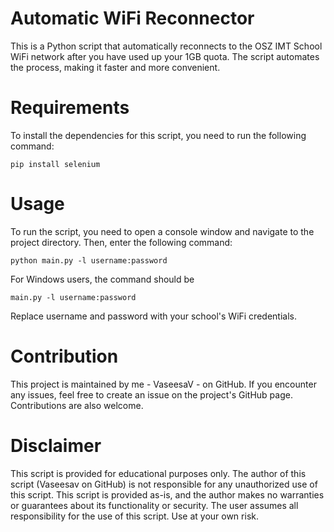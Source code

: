 
# Automatic WiFi Reconnector

This is a Python script that automatically reconnects to the OSZ IMT School WiFi network after you have used up your 1GB quota. The script automates the process, making it faster and more convenient.

# Requirements

To install the dependencies for this script, you need to run the following command:

``pip install selenium``

# Usage

To run the script, you need to open a console window and navigate to the project directory. Then, enter the following command:

``python main.py -l username:password``

For Windows users, the command should be

``main.py -l username:password``

Replace username and password with your school's WiFi credentials.

# Contribution

This project is maintained by me - VaseesaV - on GitHub. If you encounter any issues, feel free to create an issue on the project's GitHub page. Contributions are also welcome.

# Disclaimer 

This script is provided for educational purposes only. The author of this script (Vaseesav on GitHub) is not responsible for any unauthorized use of this script. This script is provided as-is, and the author makes no warranties or guarantees about its functionality or security. The user assumes all responsibility for the use of this script. Use at your own risk.
